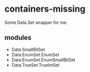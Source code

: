 # containers-missing

Some Data.Set wrapper for me.

## modules

- Data.SmallBitSet
- Data.EnumSet.EnumSet
- Data.EnumSet.EnumSmallBitSet
- Data.TrueSet.TrueIntSet


